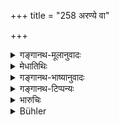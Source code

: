 +++
title = "258 अरण्ये वा"

+++

<details><summary>गङ्गानथ-मूलानुवादः</summary>

Or, if, purified by the performance of three ‘Parāka’ penances, and self-controlled, he repeats thrice the entire text of the Veda, in a forest, he becomes absolved from all sins.—(258)
</details>

<details><summary>मेधातिथिः</summary>

महापातकसंयुक्तस्यैव प्रायश्चित्तान्तरम् एतत् । **वेदसंहितां** मन्त्रब्राह्मणम् । "षट्त्रिंशद् रात्रम् उपोष्य" इति संहिताम् अरण्ये जपन् प्रमुच्यते ॥ ११.२५८ ॥
</details>

<details><summary>गङ्गानथ-भाष्यानुवादः</summary>

This is another expiation for the man ‘polluted by a heinous offence.’

‘*Entire text of the Veda*’—comprising of the ‘mantra’ as well as the ‘Brāhmaṇa’ portion.

Having fasted for thirty-six days, if he recites the Vedic text in a forest, he becomes absolved from sins.—(258)
</details>

<details><summary>गङ्गानथ-टिप्पन्यः</summary>

This verse is quoted in *Mitākṣarā* (3.302), which notes that it applies
to cases of the *unintentional* slaying of the learned Brāhmaṇa, or to
those of the *intentional* repetition of the slaying of others;—in
*Madanapārijāta* (p. 972), as referring to the *intentional once*
slaying of the learned Brāhmaṇa, or to the *unintentional repeated*
slaying of the unlearned Brāhmaṇa;—in *Parāśaramādhava* (Prāyaścitta, p.
456);—and in *Nṛsiṃhaprasāda* (Prāyaścitta 32a).
</details>

<details><summary>भारुचिः</summary>

अविशेषवचनाद् यां कांचिद् वेदसंहिताम् इति ॥ ११.२५५ ॥
</details>

<details><summary>Bühler</summary>

259	Or if, pure (in mind and in body), he thrice repeats the Samhita of the Veda in a forest, sanctified by three Paraka (penances), he is freed from all crimes causing loss of caste (pataka).
</details>
